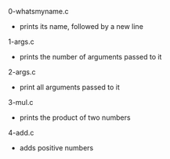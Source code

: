 0-whatsmyname.c
* prints its name, followed by a new line

1-args.c
* prints the number of arguments passed to it

2-args.c
* print all arguments passed to it

3-mul.c
* prints the product of two numbers

4-add.c
* adds positive numbers



